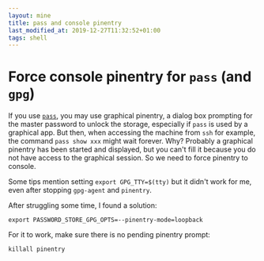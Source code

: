 ```yaml
---
layout: mine
title: pass and console pinentry
last_modified_at: 2019-12-27T11:32:52+01:00
tags: shell
---
```


# Force console pinentry for `pass` (and `gpg`)

If you use [`pass`](https://www.passwordstore.org/), you may use graphical pinentry, a dialog box prompting for the master password to unlock the storage, especially if `pass` is used by a graphical app.
But then, when accessing the machine from `ssh` for example, the command `pass show xxx` might wait forever.
Why? Probably a graphical pinentry has been started and displayed, but you can't fill it because you do not have access to the graphical session. So we need to force pinentry to console.

Some tips mention setting `export GPG_TTY=$(tty)` but it didn't work for me, even after stopping `gpg-agent` and `pinentry`.

After struggling some time, I found a solution:

    export PASSWORD_STORE_GPG_OPTS=--pinentry-mode=loopback

For it to work, make sure there is no pending pinentry prompt:

    killall pinentry
